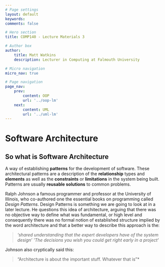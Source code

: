 ```yaml
---
# Page settings
layout: default
keywords:
comments: false

# Hero section
title: COMP140 - Lecture Materials 3

# Author box
author:
    title: Matt Watkins
    description: Lecturer in Computing at Falmouth University

# Micro navigation
micro_nav: true

# Page navigation
page_nav:
    prev:
        content: OOP
        url: '../oop-lm'
    next:
        content: UML
        url: '../uml-lm'
---
```


# Software Architecture

## So what is Software Architecture

A way of establishing **patterns** for the development of software.  These architectural patterns are a description of the **relationship** types and **elements** as well as the **constraints** or **limitations** in the system being built. Patterns are usually **reusable solutions** to common problems.

Ralph Johnson a famous programmer and professor at the University of Illinois, who co-authored one the essential books on programming called *Design Patterns*. Design Patterns is something we are going to look at in a later lecture. He questions this idea of architecture, arguing that there was no objective way to define what was fundamental, or high level and consequently there was no formal notion of established structure implied by the word architecture and that a better way to describe this approach is the:

> *‘shared understanding that the expert developers have of the system design’*
> *'The decisions you wish you could get right early in a project'*

Johnson also cryptically said this:
  
> “Architecture is about the important stuff. Whatever that is”*


<!--stackedit_data:
eyJoaXN0b3J5IjpbLTU4MzcwNTAyOSwxMDQ4MDA2NDg3LDIxOT
E5MDgyNywtMTQzMjMzNTQyOF19
-->